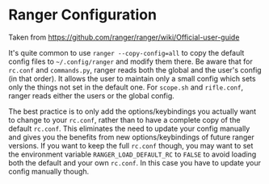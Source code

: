 # Ranger Configuration

Taken from https://github.com/ranger/ranger/wiki/Official-user-guide

It's quite common to use `ranger --copy-config=all` to copy the default config files to `~/.config/ranger` and modify them there. Be aware that for `rc.conf` and `commands.py`, ranger reads both the global and the user's config (in that order). It allows the user to maintain only a small config which sets only the things not set in the default one. For `scope.sh` and `rifle.conf`, ranger reads either the users or the global config.

The best practice is to only add the options/keybindings you actually want to change to your `rc.conf`, rather than to have a complete copy of the default `rc.conf`. This eliminates the need to update your config manually and gives you the benefits from new options/keybindings of future ranger versions. If you want to keep the full `rc.conf` though, you may want to set the environment variable `RANGER_LOAD_DEFAULT_RC` to `FALSE` to avoid loading both the default and your own `rc.conf`. In this case you have to update your config manually though.
